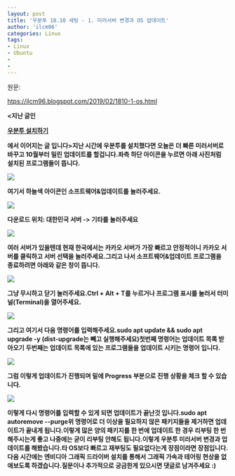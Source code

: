 ```yaml
---
layout: post
title: '우분투 18.10 세팅 - 1. 미러서버 변경과 OS 업데이트'
author: 'ilcm96'
categories: Linux
tags:
- Linux
- Ubuntu
-
- 
---
```



<script> location.href='https://cafe.naver.com/develoid/851442' ; </script>

<p>원문: </p><a href="https://ilcm96.blogspot.com/2019/02/1810-1-os.html">htps://ilcm96.blogspot.com/2019/02/1810-1-os.html</a><b><p><b><b><b>&lt;지난 글인 </p><a href="https://ilcm96.blogspot.com/2019/02/ubuntu18.10installation.html">우분투 설치하기</a><b><p>에서 이어지는 글 입니다&gt;<b><b>지난 시간에 우분투를 설치했다면 오늘은 더 빠른 미러서버로 바꾸고 10월부터 밀린 업데이트를 할겁니다.<b><b>좌측 하단 아이콘을 누르면 아래 사진처럼 설치된 프로그램들이 뜹니다.<b><b></p><a href="https://4.bp.blogspot.com/-EJ9tkPzcLmA/XGT4YPEnxTI/AAAAAAAAOjU/o2GIxxRUilgK6jmSv5R9A84pwmYJ3hTkgCLcBGAs/s1600/%25EC%258A%25A4%25ED%2581%25AC%25EB%25A6%25B0%25EC%2583%25B7%252C%2B2019-02-11%2B14-28-33.png"><img src="https://dthumb-phinf.pstatic.net/?src=%22https%3A%2F%2F4.bp.blogspot.com%2F-EJ9tkPzcLmA%2FXGT4YPEnxTI%2FAAAAAAAAOjU%2Fo2GIxxRUilgK6jmSv5R9A84pwmYJ3hTkgCLcBGAs%2Fs1600%2F%2525EC%25258A%2525A4%2525ED%252581%2525AC%2525EB%2525A6%2525B0%2525EC%252583%2525B7%25252C%252B2019-02-11%252B14-28-33.png%22&amp;type=cafe_wa740"></a><b><p><b><b>여기서 하늘색 아이콘인 소프트웨어&amp;업데이트를 눌러주세요.<b><b><b></p><a href="https://4.bp.blogspot.com/-nKfwpmKZkQo/XGT4ychf3rI/AAAAAAAAOjg/KXDUWMRoewsZnFRpEzkze6VhpHLViOTzgCLcBGAs/s1600/%25EC%258A%25A4%25ED%2581%25AC%25EB%25A6%25B0%25EC%2583%25B7%252C%2B2019-02-11%2B14-28-40.png"><img src="https://dthumb-phinf.pstatic.net/?src=%22https%3A%2F%2F4.bp.blogspot.com%2F-nKfwpmKZkQo%2FXGT4ychf3rI%2FAAAAAAAAOjg%2FKXDUWMRoewsZnFRpEzkze6VhpHLViOTzgCLcBGAs%2Fs1600%2F%2525EC%25258A%2525A4%2525ED%252581%2525AC%2525EB%2525A6%2525B0%2525EC%252583%2525B7%25252C%252B2019-02-11%252B14-28-40.png%22&amp;type=cafe_wa740"></a><b><p><b><b>다운로드 위치: 대한민국 서버 -&gt; 기타를 눌러주세요<b><b><b></p><a href="https://4.bp.blogspot.com/-D-dkbK1zeb0/XGT4yX922BI/AAAAAAAAOj4/sL_XrTpfOno2wFmAL-LITZgznmzbpI7OQCEwYBhgL/s1600/%25EC%258A%25A4%25ED%2581%25AC%25EB%25A6%25B0%25EC%2583%25B7%252C%2B2019-02-11%2B14-28-49.png"><img src="https://dthumb-phinf.pstatic.net/?src=%22https%3A%2F%2F4.bp.blogspot.com%2F-D-dkbK1zeb0%2FXGT4yX922BI%2FAAAAAAAAOj4%2FsL_XrTpfOno2wFmAL-LITZgznmzbpI7OQCEwYBhgL%2Fs1600%2F%2525EC%25258A%2525A4%2525ED%252581%2525AC%2525EB%2525A6%2525B0%2525EC%252583%2525B7%25252C%252B2019-02-11%252B14-28-49.png%22&amp;type=cafe_wa740"></a><b><p><b><b>여러 서버가 있을텐데 현재 한국에서는 카카오 서버가 가장 빠르고 안정적이니 카카오 서버를 클릭하고 서버 선택을 눌러주세요.<b><b>그리고 나서 소프트웨어&amp;업데이트 프로그램을 종료하려면 아래와 같은 창이 뜹니다.<b><b></p><a href="https://4.bp.blogspot.com/-tPMl7RV1zH4/XGT4yepBdOI/AAAAAAAAOj4/w2jrb_FkFWM5W9JbPLI8cbI7TeT5HzSYgCEwYBhgL/s1600/%25EC%258A%25A4%25ED%2581%25AC%25EB%25A6%25B0%25EC%2583%25B7%252C%2B2019-02-11%2B14-29-01.png"><img src="https://dthumb-phinf.pstatic.net/?src=%22https%3A%2F%2F4.bp.blogspot.com%2F-tPMl7RV1zH4%2FXGT4yepBdOI%2FAAAAAAAAOj4%2Fw2jrb_FkFWM5W9JbPLI8cbI7TeT5HzSYgCEwYBhgL%2Fs1600%2F%2525EC%25258A%2525A4%2525ED%252581%2525AC%2525EB%2525A6%2525B0%2525EC%252583%2525B7%25252C%252B2019-02-11%252B14-29-01.png%22&amp;type=cafe_wa740"></a><b><p><b><b>그냥 무시하고 닫기 눌러주세요.<b><b>Ctrl + Alt + T를 누르거나 프로그램 표시를 눌러서 터미널(Terminal)을 열어주세요.<b><b></p><a href="https://3.bp.blogspot.com/-Pj76ujYI21M/XGT4zVkyiEI/AAAAAAAAOj0/9V1J9MuxcNgomPcu6cN2aiBI2r4F0nPFwCEwYBhgL/s1600/%25EC%258A%25A4%25ED%2581%25AC%25EB%25A6%25B0%25EC%2583%25B7%252C%2B2019-02-11%2B14-29-43.png"><img src="https://dthumb-phinf.pstatic.net/?src=%22https%3A%2F%2F3.bp.blogspot.com%2F-Pj76ujYI21M%2FXGT4zVkyiEI%2FAAAAAAAAOj0%2F9V1J9MuxcNgomPcu6cN2aiBI2r4F0nPFwCEwYBhgL%2Fs640%2F%2525EC%25258A%2525A4%2525ED%252581%2525AC%2525EB%2525A6%2525B0%2525EC%252583%2525B7%25252C%252B2019-02-11%252B14-29-43.png%22&amp;type=cafe_wa740"></a><b><p><b><b>그리고 여기서 다음 명령어를 입력해주세요.<b>sudo apt update &amp;&amp; sudo apt upgrade -y (dist-upgrade는 빼고 실행해주세요)<b>첫번째 명령어는 업데이트 목록 받아오기 두번째는 업데이트 목록에 있는 프로그램들을 업데이트 시키는 명령어 입니다.<b><b></p><a href="https://3.bp.blogspot.com/-PtHwatCoFNw/XGT4zqYa8fI/AAAAAAAAOkA/DwH3F4y6AcEu8e_m8x8zJnE0r5JX-gk6gCPcBGAYYCw/s1600/%25EC%258A%25A4%25ED%2581%25AC%25EB%25A6%25B0%25EC%2583%25B7%252C%2B2019-02-11%2B14-30-39.png"><b><img src="https://dthumb-phinf.pstatic.net/?src=%22https%3A%2F%2F3.bp.blogspot.com%2F-PtHwatCoFNw%2FXGT4zqYa8fI%2FAAAAAAAAOkA%2FDwH3F4y6AcEu8e_m8x8zJnE0r5JX-gk6gCPcBGAYYCw%2Fs1600%2F%2525EC%25258A%2525A4%2525ED%252581%2525AC%2525EB%2525A6%2525B0%2525EC%252583%2525B7%25252C%252B2019-02-11%252B14-30-39.png%22&amp;type=cafe_wa740"></a><b><p><b><b>그럼 이렇게 업데이트가 진행되며 밑에 Progress 부분으로 진행 상황을 체크 할 수 있습니다.<b><b><b></p><a href="https://1.bp.blogspot.com/-gNMKz-6syJo/XGT4zyrXU2I/AAAAAAAAOj8/KxfLg_RKUGoSTgoIQJSuoS-6xlDHw1HDACPcBGAYYCw/s1600/%25EC%258A%25A4%25ED%2581%25AC%25EB%25A6%25B0%25EC%2583%25B7%252C%2B2019-02-11%2B14-32-12.png"><img src="https://dthumb-phinf.pstatic.net/?src=%22https%3A%2F%2F1.bp.blogspot.com%2F-gNMKz-6syJo%2FXGT4zyrXU2I%2FAAAAAAAAOj8%2FKxfLg_RKUGoSTgoIQJSuoS-6xlDHw1HDACPcBGAYYCw%2Fs1600%2F%2525EC%25258A%2525A4%2525ED%252581%2525AC%2525EB%2525A6%2525B0%2525EC%252583%2525B7%25252C%252B2019-02-11%252B14-32-12.png%22&amp;type=cafe_wa740"></a><b><p><b><b>이렇게 다시 명령어를 입력할 수 있게 되면 업데이트가 끝난것 입니다.<b>sudo apt autoremove --purge<b>위 명령어로 더 이상을 필요하지 않은 패키지들을 제거하면 업데이트가 끝내게 됩니다.<b><b>이렇게 많은 양의 패키지를 한 번에 업데이트 한 경우 리부팅 한 번 해주시는게 좋고 나중에는 굳이 리부팅 안해도 됩니다.<b><b>이렇게 우분투 미러서버 변경과 업데이트를 해봤습니다.<b>타 OS보다 빠르고 재부팅도 필요없다는게 장점이라면 장점입니다.<b><b>다음 시간에는 엔비디아 그래픽 드라이버 설치를 통해서 그래픽 가속과 테어링 현상을 없애보도록 하겠습니다.<b><b>질문이나 추가적으로 궁금한게 있으시면 댓글로 남겨주세요 :)</p>
